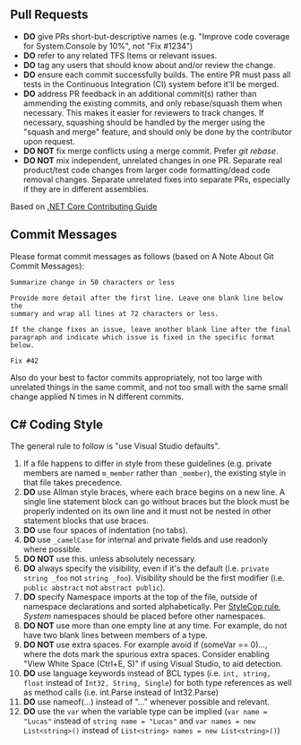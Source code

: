 ## Pull Requests

- **DO** give PRs short-but-descriptive names (e.g. "Improve code coverage for System.Console by 10%", not "Fix #1234")
- **DO** refer to any related TFS Items or relevant issues.
- **DO** tag any users that should know about and/or review the change.
- **DO** ensure each commit successfully builds. The entire PR must pass all tests in the Continuous Integration (CI) system before it'll be merged.
- **DO** address PR feedback in an additional commit(s) rather than ammending the existing commits, and only rebase/squash them when necessary. This makes it easier for reviewers to track changes. If necessary, squashing should be handled by the merger using the "squash and merge" feature, and should only be done by the contributor upon request.
- **DO NOT** fix merge conflicts using a merge commit. Prefer *git rebase*.
- **DO NOT** mix independent, unrelated changes in one PR. Separate real product/test code changes from larger code formatting/dead code removal changes. Separate unrelated fixes into separate PRs, especially if they are in different assemblies.

Based on [.NET Core Contributing Guide](https://github.com/dotnet/corefx/blob/master/Documentation/project-docs/contributing.md)

## Commit Messages

Please format commit messages as follows (based on A Note About Git Commit Messages):

```
Summarize change in 50 characters or less

Provide more detail after the first line. Leave one blank line below the
summary and wrap all lines at 72 characters or less.

If the change fixes an issue, leave another blank line after the final
paragraph and indicate which issue is fixed in the specific format
below.

Fix #42
```

Also do your best to factor commits appropriately, not too large with unrelated things in the same commit, and not too small with the same small change applied N times in N different commits.

## C# Coding Style

The general rule to follow is "use Visual Studio defaults".
1. If a file happens to differ in style from these guidelines (e.g. private members are named `m_member` rather than `_member`), the existing style in that file takes precedence.
2. **DO** use Allman style braces, where each brace begins on a new line. A single line statement block can go without braces but the block must be properly indented on its own line and it must not be nested in other statement blocks that use braces.
3. **DO** use four spaces of indentation (no tabs).
4. **DO** use `_camelCase` for internal and private fields and use readonly where possible. 
5. **DO NOT** use this. unless absolutely necessary.
6. **DO** always specify the visibility, even if it's the default (i.e. `private string _foo` not `string _foo`). Visibility should be the first modifier (i.e. `public abstract` not `abstract public`).
7. **DO** specify Namespace imports at the top of the file, outside of namespace declarations and sorted alphabetically. Per [StyleCop rule](http://stylecop.soyuz5.com/SA1210.html), *System* namespaces should be placed before other namespaces.
8. **DO NOT** use more than one empty line at any time. For example, do not have two blank lines between members of a type.
9. **DO NOT** use extra spaces. For example avoid if (someVar == 0)..., where the dots mark the spurious extra spaces. Consider enabling "View White Space (Ctrl+E, S)" if using Visual Studio, to aid detection.
10. **DO** use language keywords instead of BCL types (i.e. `int, string, float` instead of `Int32, String, Single`) for both type references as well as method calls (i.e. int.Parse instead of Int32.Parse)
11. **DO** use nameof(...) instead of "..." whenever possible and relevant.
12. **DO** use the `var` when the variable type can be implied (`var name = "Lucas"` instead of `string name = "Lucas"` and `var names = new List<string>()` instead of `List<string> names = new List<string>()`)
